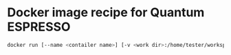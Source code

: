 # Docker image recipe for Quantum ESPRESSO



```bash
docker run [--name <contailer name>] [-v <work dir>:/home/tester/workspace] -p 8888:8888 fulvwen/qe-docker
```
